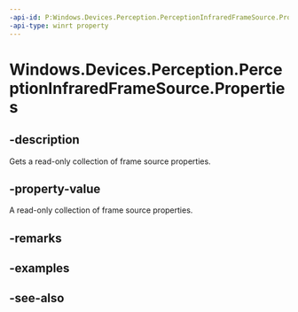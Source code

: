 ```yaml
---
-api-id: P:Windows.Devices.Perception.PerceptionInfraredFrameSource.Properties
-api-type: winrt property
---
```


<!-- Property syntax
public Windows.Foundation.Collections.IMapView<string, object> Properties { get; }
-->

# Windows.Devices.Perception.PerceptionInfraredFrameSource.Properties

## -description
Gets a read-only collection of frame source properties.

## -property-value
A read-only collection of frame source properties.

## -remarks

## -examples

## -see-also

